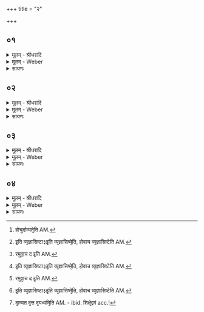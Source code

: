 +++
title = "२"

+++


## ०१
<details><summary>मूलम् - श्रीधरादि</summary>

त्र᳘याः प्प्राजापत्याः᳘॥  
प्प्रजा᳘पतौ पित᳘रि ब्ब्रह्मच᳘र्य्यमूषुर्द्देवा᳘ मनु᳘ष्या ऽअ᳘सुराः॥
</details>

<details><summary>मूलम् - Weber</summary>

त्र᳘याः प्राजापत्याः᳟॥  
प्रजा᳘पतौ पित᳘रि ब्रह्मच᳘र्यमूषुर्देवा᳘ मनुॗष्या अ᳘सुराः॥
</details>

<details><summary>सायणः</summary>

…
</details>

## ०२
<details><summary>मूलम् - श्रीधरादि</summary>

(ऽ) उषित्वा᳘ ब्ब्रह्मच᳘र्य्यन्देवा᳘ ऽऊचुः॥  
(र्ब्ब्र᳘) ब्र᳘वीतु नो भ᳘वानि᳘ति ते᳘भ्यो हैत᳘दक्ष᳘रमुवाच द ऽइ᳘ति᳘ व्व्यज्ञासिष्टा३ ऽइ᳘ति᳘[[!!]] व्व्यज्ञासिष्मे᳘ति[[!!]] होचुर्द्दा᳘म्यते᳘ति न ऽआत्थेत्योमि᳘ति होवाच᳘ व्व्यज्ञासिष्टे᳘ति[[!!]]॥ शतम् ७५००॥
</details>

<details><summary>मूलम् - Weber</summary>

उषित्वा᳘ ब्रह्मच᳘र्यं देवा᳘ ऊचुः॥  
ब्र᳘वीतु नो भ᳘वानि᳘ति ते᳘भ्यो हैत᳘दक्ष᳘रमुवाच द इ᳘ति व्य᳘ज्ञासिष्टा३ इ᳘ति व्य᳘ज्ञासिष्मे᳘ति होचुर्दा᳘म्यते᳘ति [^wbr_1] न आत्थेत्योमि᳘ति होवाच व्य᳘ज्ञासिष्टे᳘ति [^wbr_2] ॥  

[^wbr_1]: होचुर्दाम्यते᳘ति AM. 
[^wbr_2]: इ᳘ति व्य᳘ज्ञासिष्टा३इ᳘ति व्य᳘ज्ञासिष्मे᳘ति, होवाच व्य᳘ज्ञासिष्टेति AM.
</details>

<details><summary>सायणः</summary>

…
</details>

## ०३
<details><summary>मूलम् - श्रीधरादि</summary>

(त्य᳘) अ᳘थ हैनम्मनु᳘ष्या ऽऊचुः॥  
(र्ब्ब्र᳘) ब्र᳘वीतु नो भवानि᳘ति ते᳘भ्यो हैत᳘दे᳘वाक्ष᳘रमुवाच द ऽइ᳘ति व्व्यज्ञासिष्टा३ ऽइ᳘ति᳘[[!!]] व्व्यज्ञासिष्मे᳘ति[[!!]] होचुर्द्द᳘त्तेति[[!!]] न ऽआत्थेत्योमि᳘ति होवाच᳘ व्व्यज्ञासिष्टे᳘ति[[!!]]॥
</details>

<details><summary>मूलम् - Weber</summary>

अ᳘थ हैनम् मनुॗष्या ऊचुः॥  
ब्र᳘वीतु नो भवानि᳘ति ते᳘भ्यो हैत᳘देॗवाक्ष᳘रमुवाच द इ᳘ति [^wbr_3] व्य᳘ज्ञासिष्टा३ इ᳘ति व्य᳘ज्ञा᳘सिष्मे᳘ति होचुर्दत्ते᳘ति न आत्थेत्योमि᳘ति होवाच व्य᳘ज्ञासिष्टे᳘ति [^wbr_4] ॥  

[^wbr_3]: रमुवा᳘च द इ᳘ति AM. 
[^wbr_4]: इ᳘ति व्य᳘ज्ञासिष्टा३इ᳘ति व्य᳘ज्ञासिष्मे᳘ति, होवाच व्य᳘ज्ञासिष्टेति AM.
</details>

<details><summary>सायणः</summary>

…
</details>

## ०४
<details><summary>मूलम् - श्रीधरादि</summary>

(त्य᳘) अ᳘थ हैनम᳘सुरा ऽऊचुः॥  
(र्ब्ब्र᳘) ब्ब्र᳘वीतु नो भ᳘वानि᳘ति ते᳘भ्यो हैत᳘दे᳘वाक्ष᳘रमुवाच द ऽइ᳘ति᳘ व्व्यज्ञासिष्टा३ ऽइ᳘ति᳘[[!!]] व्व्य᳘ज्ञासिष्मे᳘ति होचुर्द्द᳘यध्वमि᳘ति न ऽआत्थेत्योमि᳘ति होवाच व्व्यज्ञासिष्टे᳘ति[[!!]] त᳘देत᳘दे᳘वैषा दै᳘वी व्वाग᳘नुवदति स्तनयित्नु᳘र्द्ददद ऽइ᳘ति दा᳘म्यत दत्त द᳘यध्वमि᳘ति त᳘देत᳘त्त्रय᳘ᳫँ᳘ शिक्षे᳘द्दमन्दा᳘नन्दयामि᳘ति॥
</details>
<details><summary>मूलम् - Weber</summary>

अ᳘थ हैनम᳘सुरा ऊचुः॥  
ब्र᳘वीतु नो भ᳘वानि᳘ति ते᳘भ्यो हैत᳘देॗवाक्ष᳘रमुवाच द इ᳘ति [^wbr_5] व्य᳘ज्ञासिष्टा३ इ᳘ति व्य᳘ज्ञासिष्मे᳘ति होचुर्द᳘यध्वमि᳘ति न आत्थेत्योमि᳘ति होवाच व्य᳘ज्ञासिष्टे᳘ति [^wbr_6] त᳘देत᳘देॗवैषा दै᳘वी वाग᳘नुवदति स्तनयित्नु᳘र्ददद इ᳘ति दा᳘म्यत दत्त द᳘यध्वमि᳘ति त᳘देत᳘त्त्रयं᳘ शिक्षे᳘द्दमं [^wbr_7] दा᳘नं दयामि᳘ति॥ 

[^wbr_5]: रमुवा᳘च द इ᳘ति AM. 
[^wbr_6]: इ᳘ति व्य᳘ज्ञासिष्टा३इ᳘ति व्य᳘ज्ञासिष्मे᳘ति, होवाच व्य᳘ज्ञासिष्टेति AM.
[^wbr_7]: दा᳘म्यत द᳘त्त द᳘यध्वमि᳘ति AM. - ibid. शिक्षे᳘द्दमं acc.!
</details>

<details><summary>सायणः</summary>

…
</details>


